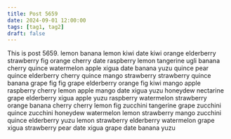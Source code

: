 ```yaml
---
title: Post 5659
date: 2024-09-01 12:00:00
tags: [tag1, tag2]
draft: false
---
```

This is post 5659.
lemon
banana
lemon
kiwi
date
kiwi
orange
elderberry
strawberry
fig
orange
cherry
date
raspberry
lemon
tangerine
ugli
banana
cherry
quince
watermelon
apple
xigua
date
banana
yuzu
quince
pear
quince
elderberry
cherry
quince
mango
strawberry
strawberry
quince
banana
grape
fig
fig
grape
elderberry
orange
fig
kiwi
mango
apple
raspberry
cherry
lemon
apple
mango
date
xigua
yuzu
honeydew
nectarine
grape
elderberry
xigua
apple
yuzu
raspberry
watermelon
strawberry
orange
banana
cherry
cherry
lemon
fig
zucchini
tangerine
grape
zucchini
quince
zucchini
honeydew
watermelon
lemon
strawberry
mango
zucchini
quince
elderberry
yuzu
lemon
strawberry
elderberry
watermelon
grape
xigua
strawberry
pear
date
xigua
grape
date
banana
yuzu
